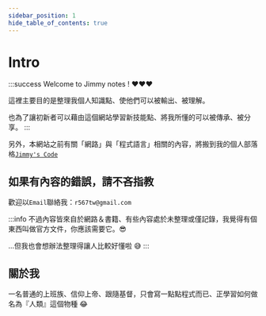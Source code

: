 ```yaml
---
sidebar_position: 1
hide_table_of_contents: true
---
```

# Intro
:::success
Welcome to Jimmy notes ! ❤️❤️❤️

這裡主要目的是整理我個人知識點、使他們可以被輸出、被理解。

也為了讓初新者可以藉由這個網站學習新技能點、將我所懂的可以被傳承、被分享。
:::

另外，本網站之前有關「網路」與「程式語言」相關的內容，將搬到我的個人部落格[`Jimmy's Code`](https://r567tw.cc)

## 如果有內容的錯誤，請不吝指教
歡迎以`Email`聯絡我：`r567tw@gmail.com`

:::info
不過內容皆來自於網路＆書籍、有些內容處於未整理或僅記錄，我覺得有個東西叫做官方文件，你應該需要它。😎

...但我也會想辦法整理得讓人比較好懂啦 😅
:::

## 關於我
一名普通的上班族、信仰上帝、跟隨基督，只會寫一點點程式而已、正學習如何做名為『人類』這個物種 😂